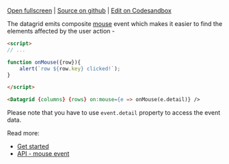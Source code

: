 
[Open fullscreen](https://svelte.activewidgets.com/events/) | [Source on github](https://github.com/activewidgets/svelte/tree/master/examples/events) | [Edit on Codesandbox](https://codesandbox.io/s/cdy4k)

The datagrid emits composite [mouse](https://docs.activewidgets.com/api/datagrid/mouse-event/) event 
which makes it easier to find the elements affected by the user action -

```html
<script>
// ...

function onMouse({row}){
    alert(`row ${row.key} clicked!`);
}

</script>

<Datagrid {columns} {rows} on:mouse={e => onMouse(e.detail)} />
```

Please note that you have to use `event.detail` property to access the event data.

Read more:

- [Get started](https://docs.activewidgets.com/guide/starting/svelte/#user-events)
- [API - mouse event](https://docs.activewidgets.com/api/datagrid/mouse-event/)